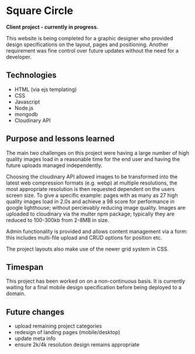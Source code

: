 # Square Circle
**Client project - currently in progress.**

This website is being completed for a graphic designer who provided design specifications on the layout, pages and positioning. Another requirement was fine control over future updates without the need for a developer. 

## Technologies
- HTML (via ejs templating)
- CSS
- Javascript
- Node.js
- mongodb
- Cloudinary API

## Purpose and lessons learned
The main two challenges on this project were having a large number of high quality images load in a reasonable time for the end user and having the future uploads managed independently. 

Choosing the cloudinary API allowed images to be transformed into the latest web compression formats (e.g. webp) at multiple resolutions, the most appropriate resolution is then requested dependent on the users screen size. To give a specific example: pages with as many as 27 high quality images load in 2.0s and achieve a 98 score for performance in google lighthouse; without percievably reducing image quality. Images are uploaded to cloudinary via the multer npm package; typically they are reduced to 100-300kb from 2-8MB in size.

Admin functionality is provided and allows content management via a form: this includes multi-file upload and CRUD options for position etc.

The project layouts also make use of the newer grid system in CSS. 

## Timespan
This project has been worked on on a non-continuous basis. It is currently waiting for a final mobile design specification before being deployed to a domain. 

## Future changes
- upload remaining project categories
- redesign of landing pages (mobile/desktop)
- update meta info
- ensure 2k/4k resolution design remains appropriate